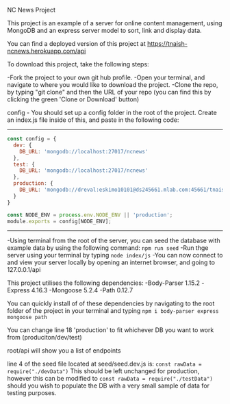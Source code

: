 NC News Project

This project is an example of a server for online content management, using MongoDB and an express server model to sort, link and display data.

You can find a deployed version of this project at https://tnaish-ncnews.herokuapp.com/api

To download this project, take the following steps:

-Fork the project to your own git hub profile.
-Open your terminal, and navigate to where you would like to download the project.
-Clone the repo, by typing "git clone" and then the URL of your repo (you can find this by clicking the green 'Clone or Download' button)

config - You should set up a config folder in the root of the project. Create an index.js file inside of this, and paste in the following code:

----------------------------------------------------------------------------------
```javascript
const config = {
  dev: {
    DB_URL: 'mongodb://localhost:27017/ncnews'
  },
  test: {
    DB_URL: 'mongodb://localhost:27017/ncnews'
  },
  production: {
    DB_URL: 'mongodb://dreval:eskimo10101@ds245661.mlab.com:45661/tnaish_ncnews'  
  }
}

const NODE_ENV = process.env.NODE_ENV || 'production';
module.exports = config[NODE_ENV];
```
----------------------------------------------------------------------------------

-Using terminal from the root of the server, you can seed the database with example data by using the following command:
`npm run seed`
-Run thge server using your terminal by typing `node index/js`
-You can now connect to and view your server locally by opening an internet browser, and going to 127.0.0.1/api

This project utilises the following dependencies:
-Body-Parser 1.15.2
-Express 4.16.3
-Mongoose 5.2.4
-Path 0.12.7

You can quickly install of of these dependencies by navigating to the root folder of the project in your terminal and typing `npm i body-parser express mongoose path`

You can change line 18 'production' to fit whichever DB you want to work from (produciton/dev/test)

root/api will show you a list of endpoints

line 4 of the seed file located at seed/seed.dev.js is:
`const rawData = require("./devData")` 
This should be left unchanged for production, however this can be modified to 
`const rawData = require("./testData")`
should you wish to populate the DB with a very small sample of data for testing purposes.